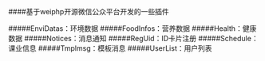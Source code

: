 ####基于weiphp开源微信公众平台开发的一些插件



#####EnviDatas：环境数据
#####FoodInfos：营养数据
#####Health：健康数据
#####Notices：消息通知
#####RegUid：ID卡片注册
#####Schedule：课业信息
#####Tmplmsg：模板消息
#####UserList：用户列表
